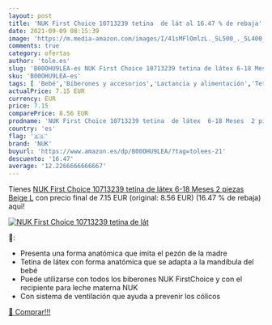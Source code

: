 ```yaml
---
layout: post
title: 'NUK First Choice 10713239 tetina  de lát al 16.47 % de rebaja'
date: 2021-09-09 08:15:39
image: 'https://m.media-amazon.com/images/I/41sMFlOmlzL._SL500_._SL400_.jpg'
comments: true
category: ofertas
author: 'tole.es'
slug: 'B00OHU9LEA-es NUK First Choice 10713239 tetina de látex 6-18 Meses 2...'
sku: 'B00OHU9LEA-es'
tags: [ 'Bebé','Biberones y accesorios','Lactancia y alimentación','Tetinas para biberón','nuk', ]
actualPrice: 7.15 EUR
currency: EUR
price: 7.15
comparePrice: 8.56 EUR
prodname: 'NUK First Choice 10713239 tetina  de látex  6-18 Meses  2 piezas  Beige  L'
country: 'es'
flag: '🇪🇸'
brand: 'NUK'
buyurl: 'https://www.amazon.es/dp/B00OHU9LEA/?tag=tolees-21'
descuento: '16.47'
average: '12.2266666666667'
---
```


Tienes [NUK First Choice 10713239 tetina  de látex  6-18 Meses  2 piezas  Beige  L](https://www.amazon.es/dp/B00OHU9LEA/?tag=tolees-21) con precio final de  7.15 EUR (original: 8.56 EUR) (16.47 %  de rebaja) aqui!

[![NUK First Choice 10713239 tetina  de lát](https://m.media-amazon.com/images/I/41sMFlOmlzL._SL500_._SL400_.jpg)](https://www.amazon.es/dp/B00OHU9LEA/?tag=tolees-21)

🔎:

- Presenta una forma anatómica que imita el pezón de la madre
- Tetina de látex con forma anatómica que se adapta a la mandíbula del bebé
- Puede utilizarse con todos los biberones NUK FirstChoice y con el recipiente para leche materna NUK
- Con sistema de ventilación que ayuda a prevenir los cólicos

[🛒 Comprar!!!](https://www.amazon.es/dp/B00OHU9LEA/?tag=tolees-21)
